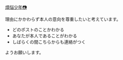[煩悩少年📷️](about.md)

理由にかかわらず本人の意向を尊重したいと考えています。

- どのポストのことかわかる
- あなたが本人であることがわかる
- しばらくの間こちらからも連絡がつく

ようお願いします。
